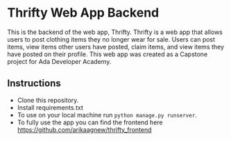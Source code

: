 # Thrifty Web App Backend

This is the backend of the web app, Thrifty. Thrifty is a web app that allows users to post clothing items 
they no longer wear for sale. Users can post items, view items other users have posted, claim items, and 
view items they have posted on their profile. This web app was created as a Capstone project for Ada Developer Academy.


## Instructions

- Clone this repository.
- Install requirements.txt
- To use on your local machine run `python manage.py runserver`.
- To fully use the app you can find the frontend here https://github.com/arikaagnew/thrifty_frontend
